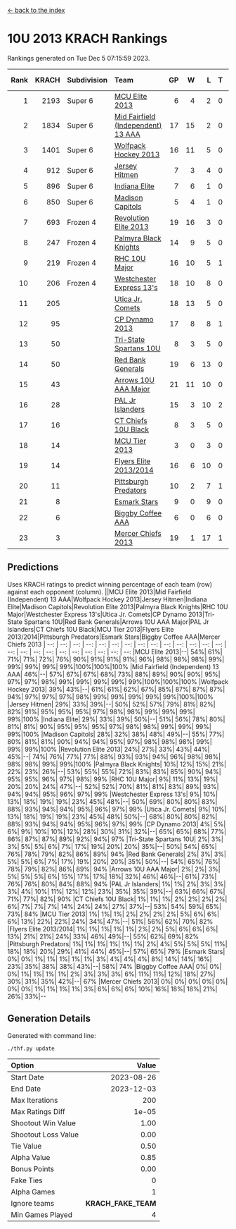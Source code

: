 [<- back to the index](readme.md)
# 10U 2013 KRACH Rankings
Rankings generated on Tue Dec  5 07:15:59 2023.

Rank|KRACH|Subdivision|Team|GP|W|L|T|OTW|OTL|SoS|Exp Wins|Win Diff
---:|---:|:---|:---|---:|---:|---:|---:|---:|---:|---:|---:|---:
1|2193|Super 6|[MCU Elite 2013](https://gamesheetstats.com/seasons/3664/teams/140889/schedule)|6|4|2|0|0|0|1062|4.9|0.0
2|1834|Super 6|[Mid Fairfield (Independent) 13 AAA](https://gamesheetstats.com/seasons/3664/teams/140891/schedule)|17|15|2|0|2|0|312|15.9|0.0
3|1401|Super 6|[Wolfpack Hockey 2013](https://gamesheetstats.com/seasons/3664/teams/140894/schedule)|16|11|5|0|0|1|870|11.9|0.0
4|912|Super 6|[Jersey Hitmen](https://gamesheetstats.com/seasons/3664/teams/140893/schedule)|7|3|4|0|0|1|1384|3.9|0.0
5|896|Super 6|[Indiana Elite](https://gamesheetstats.com/seasons/3664/teams/144358/schedule)|7|6|1|0|0|0|234|6.8|-0.0
6|850|Super 6|[Madison Capitols](https://gamesheetstats.com/seasons/3664/teams/162460/schedule)|5|4|1|0|1|0|318|4.8|-0.0
7|693|Frozen 4|[Revolution Elite 2013](https://gamesheetstats.com/seasons/3664/teams/140904/schedule)|19|16|3|0|2|0|295|16.9|0.0
8|247|Frozen 4|[Palmyra Black Knights](https://gamesheetstats.com/seasons/3664/teams/140906/schedule)|14|9|5|0|0|1|418|9.9|0.0
9|219|Frozen 4|[RHC 10U Major](https://gamesheetstats.com/seasons/3664/teams/140895/schedule)|16|10|5|1|1|2|391|11.4|0.0
10|206|Frozen 4|[Westchester Express 13's](https://gamesheetstats.com/seasons/3664/teams/140899/schedule)|18|10|8|0|0|2|402|10.9|0.0
11|205||[Utica Jr. Comets](https://gamesheetstats.com/seasons/3664/teams/140900/schedule)|18|13|5|0|3|0|95|13.9|0.0
12|95||[CP Dynamo 2013](https://gamesheetstats.com/seasons/3664/teams/140901/schedule)|17|8|8|1|1|1|343|9.4|0.0
13|50||[Tri-State Spartans 10U](https://gamesheetstats.com/seasons/3664/teams/144359/schedule)|8|3|5|0|0|1|490|3.8|-0.0
14|50||[Red Bank Generals](https://gamesheetstats.com/seasons/3664/teams/140896/schedule)|19|6|13|0|0|2|333|6.9|0.0
15|43||[Arrows 10U AAA Major](https://gamesheetstats.com/seasons/3664/teams/140902/schedule)|21|11|10|0|0|1|161|11.9|0.0
16|28||[PAL Jr Islanders](https://gamesheetstats.com/seasons/3664/teams/140903/schedule)|15|3|10|2|2|0|289|4.9|0.0
17|16||[CT Chiefs 10U Black](https://gamesheetstats.com/seasons/3664/teams/140892/schedule)|8|3|5|0|0|0|56|3.9|0.0
18|14||[MCU Tier 2013](https://gamesheetstats.com/seasons/3664/teams/140890/schedule)|3|0|3|0|0|0|942|0.9|0.0
19|14||[Flyers Elite 2013/2014](https://gamesheetstats.com/seasons/3664/teams/140898/schedule)|16|6|10|0|0|0|122|6.9|0.0
20|11||[Pittsburgh Predators](https://gamesheetstats.com/seasons/3664/teams/140907/schedule)|10|2|7|1|0|0|214|3.4|0.0
21|8||[Esmark Stars](https://gamesheetstats.com/seasons/3664/teams/140905/schedule)|9|0|9|0|0|0|343|0.9|0.0
22|6||[Biggby Coffee AAA](https://gamesheetstats.com/seasons/3664/teams/144357/schedule)|6|0|6|0|0|0|400|0.8|-0.0
23|3||[Mercer Chiefs 2013](https://gamesheetstats.com/seasons/3664/teams/140897/schedule)|19|1|17|1|0|0|248|2.4|0.0

## Predictions
Uses KRACH ratings to predict winning percentage of each team (row) against each opponent (column).
||MCU Elite 2013|Mid Fairfield (Independent) 13 AAA|Wolfpack Hockey 2013|Jersey Hitmen|Indiana Elite|Madison Capitols|Revolution Elite 2013|Palmyra Black Knights|RHC 10U Major|Westchester Express 13's|Utica Jr. Comets|CP Dynamo 2013|Tri-State Spartans 10U|Red Bank Generals|Arrows 10U AAA Major|PAL Jr Islanders|CT Chiefs 10U Black|MCU Tier 2013|Flyers Elite 2013/2014|Pittsburgh Predators|Esmark Stars|Biggby Coffee AAA|Mercer Chiefs 2013
| --: | --: | --: | --: | --: | --: | --: | --: | --: | --: | --: | --: | --: | --: | --: | --: | --: | --: | --: | --: | --: | --: | --: | --: 
|MCU Elite 2013|--| 54%| 61%| 71%| 71%| 72%| 76%| 90%| 91%| 91%| 91%| 96%| 98%| 98%| 98%| 99%| 99%| 99%| 99%| 99%|100%|100%|100%
|Mid Fairfield (Independent) 13 AAA| 46%|--| 57%| 67%| 67%| 68%| 73%| 88%| 89%| 90%| 90%| 95%| 97%| 97%| 98%| 99%| 99%| 99%| 99%| 99%|100%|100%|100%
|Wolfpack Hockey 2013| 39%| 43%|--| 61%| 61%| 62%| 67%| 85%| 87%| 87%| 87%| 94%| 97%| 97%| 97%| 98%| 99%| 99%| 99%| 99%| 99%|100%|100%
|Jersey Hitmen| 29%| 33%| 39%|--| 50%| 52%| 57%| 79%| 81%| 82%| 82%| 91%| 95%| 95%| 95%| 97%| 98%| 98%| 99%| 99%| 99%| 99%|100%
|Indiana Elite| 29%| 33%| 39%| 50%|--| 51%| 56%| 78%| 80%| 81%| 81%| 90%| 95%| 95%| 95%| 97%| 98%| 98%| 99%| 99%| 99%| 99%|100%
|Madison Capitols| 28%| 32%| 38%| 48%| 49%|--| 55%| 77%| 80%| 81%| 81%| 90%| 94%| 94%| 95%| 97%| 98%| 98%| 98%| 99%| 99%| 99%|100%
|Revolution Elite 2013| 24%| 27%| 33%| 43%| 44%| 45%|--| 74%| 76%| 77%| 77%| 88%| 93%| 93%| 94%| 96%| 98%| 98%| 98%| 98%| 99%| 99%|100%
|Palmyra Black Knights| 10%| 12%| 15%| 21%| 22%| 23%| 26%|--| 53%| 55%| 55%| 72%| 83%| 83%| 85%| 90%| 94%| 95%| 95%| 96%| 97%| 98%| 99%
|RHC 10U Major|  9%| 11%| 13%| 19%| 20%| 20%| 24%| 47%|--| 52%| 52%| 70%| 81%| 81%| 83%| 89%| 93%| 94%| 94%| 95%| 96%| 97%| 99%
|Westchester Express 13's|  9%| 10%| 13%| 18%| 19%| 19%| 23%| 45%| 48%|--| 50%| 69%| 80%| 80%| 83%| 88%| 93%| 94%| 94%| 95%| 96%| 97%| 99%
|Utica Jr. Comets|  9%| 10%| 13%| 18%| 19%| 19%| 23%| 45%| 48%| 50%|--| 68%| 80%| 80%| 82%| 88%| 93%| 94%| 94%| 95%| 96%| 97%| 99%
|CP Dynamo 2013|  4%|  5%|  6%|  9%| 10%| 10%| 12%| 28%| 30%| 31%| 32%|--| 65%| 65%| 68%| 77%| 86%| 87%| 87%| 89%| 92%| 94%| 97%
|Tri-State Spartans 10U|  2%|  3%|  3%|  5%|  5%|  6%|  7%| 17%| 19%| 20%| 20%| 35%|--| 50%| 54%| 65%| 76%| 78%| 79%| 82%| 86%| 89%| 94%
|Red Bank Generals|  2%|  3%|  3%|  5%|  5%|  6%|  7%| 17%| 19%| 20%| 20%| 35%| 50%|--| 54%| 65%| 76%| 78%| 79%| 82%| 86%| 89%| 94%
|Arrows 10U AAA Major|  2%|  2%|  3%|  5%|  5%|  5%|  6%| 15%| 17%| 17%| 18%| 32%| 46%| 46%|--| 61%| 73%| 76%| 76%| 80%| 84%| 88%| 94%
|PAL Jr Islanders|  1%|  1%|  2%|  3%|  3%|  3%|  4%| 10%| 11%| 12%| 12%| 23%| 35%| 35%| 39%|--| 63%| 66%| 67%| 71%| 77%| 82%| 90%
|CT Chiefs 10U Black|  1%|  1%|  1%|  2%|  2%|  2%|  2%|  6%|  7%|  7%|  7%| 14%| 24%| 24%| 27%| 37%|--| 53%| 54%| 59%| 65%| 73%| 84%
|MCU Tier 2013|  1%|  1%|  1%|  2%|  2%|  2%|  2%|  5%|  6%|  6%|  6%| 13%| 22%| 22%| 24%| 34%| 47%|--| 51%| 56%| 62%| 70%| 82%
|Flyers Elite 2013/2014|  1%|  1%|  1%|  1%|  1%|  2%|  2%|  5%|  6%|  6%|  6%| 13%| 21%| 21%| 24%| 33%| 46%| 49%|--| 55%| 62%| 69%| 82%
|Pittsburgh Predators|  1%|  1%|  1%|  1%|  1%|  1%|  2%|  4%|  5%|  5%|  5%| 11%| 18%| 18%| 20%| 29%| 41%| 44%| 45%|--| 57%| 65%| 79%
|Esmark Stars|  0%|  0%|  1%|  1%|  1%|  1%|  1%|  3%|  4%|  4%|  4%|  8%| 14%| 14%| 16%| 23%| 35%| 38%| 38%| 43%|--| 58%| 74%
|Biggby Coffee AAA|  0%|  0%|  0%|  1%|  1%|  1%|  1%|  2%|  3%|  3%|  3%|  6%| 11%| 11%| 12%| 18%| 27%| 30%| 31%| 35%| 42%|--| 67%
|Mercer Chiefs 2013|  0%|  0%|  0%|  0%|  0%|  0%|  0%|  1%|  1%|  1%|  1%|  3%|  6%|  6%|  6%| 10%| 16%| 18%| 18%| 21%| 26%| 33%|--

## Generation Details

Generated with command line:
```
./thf.py update
```

| Option | Value |
| :----- | ----: |
| Start Date | 2023-08-26 |
| End Date | 2023-12-03 |
| Max Iterations | 200 |
| Max Ratings Diff | 1e-05 |
| Shootout Win Value | 1.00 |
| Shootout Loss Value | 0.00 |
| Tie Value | 0.50 |
| Alpha Value | 0.85 |
| Bonus Points | 0.00 |
| Fake Ties | 0 |
| Alpha Games | 1 |
| Ignore teams | __KRACH_FAKE_TEAM__ |
| Min Games Played | 4 |

